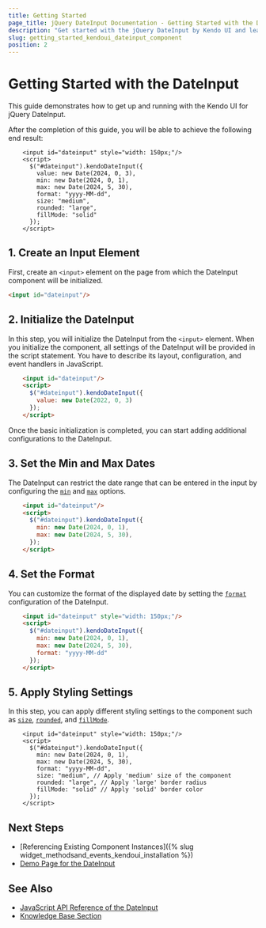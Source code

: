 ```yaml
---
title: Getting Started
page_title: jQuery DateInput Documentation - Getting Started with the DateInput
description: "Get started with the jQuery DateInput by Kendo UI and learn how to create, initialize, and enable the component."
slug: getting_started_kendoui_dateinput_component
position: 2
---
```


# Getting Started with the DateInput

This guide demonstrates how to get up and running with the Kendo UI for jQuery DateInput.

After the completion of this guide, you will be able to achieve the following end result:

```dojo
    <input id="dateinput" style="width: 150px;"/>
    <script>
      $("#dateinput").kendoDateInput({
        value: new Date(2024, 0, 3),
		min: new Date(2024, 0, 1),
		max: new Date(2024, 5, 30),
        format: "yyyy-MM-dd",
        size: "medium",
        rounded: "large",
        fillMode: "solid"
      });
    </script>
```

## 1. Create an Input Element

First, create an `<input>` element on the page from which the DateInput component will be initialized. 

```html
<input id="dateinput"/>
```

## 2. Initialize the DateInput 

In this step, you will initialize the DateInput from the `<input>` element. When you initialize the component, all settings of the DateInput will be provided in the script statement. You have to describe its layout, configuration, and event handlers in JavaScript.


```html
    <input id="dateinput"/>
    <script>
      $("#dateinput").kendoDateInput({
        value: new Date(2022, 0, 3)
      });
    </script>
```

Once the basic initialization is completed, you can start adding additional configurations to the DateInput. 

## 3. Set the Min and Max Dates

The DateInput can restrict the date range that can be entered in the input by configuring the [`min`](/api/javascript/ui/dateinput/configuration/min) and [`max`](/api/javascript/ui/dateinput/configuration/max) options.

```html
    <input id="dateinput"/>
    <script>
      $("#dateinput").kendoDateInput({
		min: new Date(2024, 0, 1),
		max: new Date(2024, 5, 30),
      });
    </script>
```

## 4. Set the Format

You can customize the format of the displayed date by setting the [`format`](/api/javascript/ui/dateinput/configuration/format) configuration of the DateInput.

```html
    <input id="dateinput" style="width: 150px;"/>
    <script>
      $("#dateinput").kendoDateInput({
		min: new Date(2024, 0, 1),
		max: new Date(2024, 5, 30),
        format: "yyyy-MM-dd"
      });
    </script>
```

## 5. Apply Styling Settings

In this step, you can apply different styling settings to the component such as [`size`](/api/javascript/ui/dateinput/configuration/size), [`rounded`](/api/javascript/ui/dateinput/configuration/rounded), and [`fillMode`](/api/javascript/ui/dateinput/configuration/fillmode).

```dojo
    <input id="dateinput" style="width: 150px;"/>
    <script>
      $("#dateinput").kendoDateInput({
		min: new Date(2024, 0, 1),
		max: new Date(2024, 5, 30),
        format: "yyyy-MM-dd",
        size: "medium", // Apply 'medium' size of the component
        rounded: "large", // Apply 'large' border radius
        fillMode: "solid" // Apply 'solid' border color
      });
    </script>
```

## Next Steps 

* [Referencing Existing Component Instances]({% slug widget_methodsand_events_kendoui_installation %}) 
* [Demo Page for the DateInput](https://demos.telerik.com/kendo-ui/dateinput/index)

## See Also 

* [JavaScript API Reference of the DateInput](/api/javascript/ui/dateinput)
* [Knowledge Base Section](/knowledge-base)


